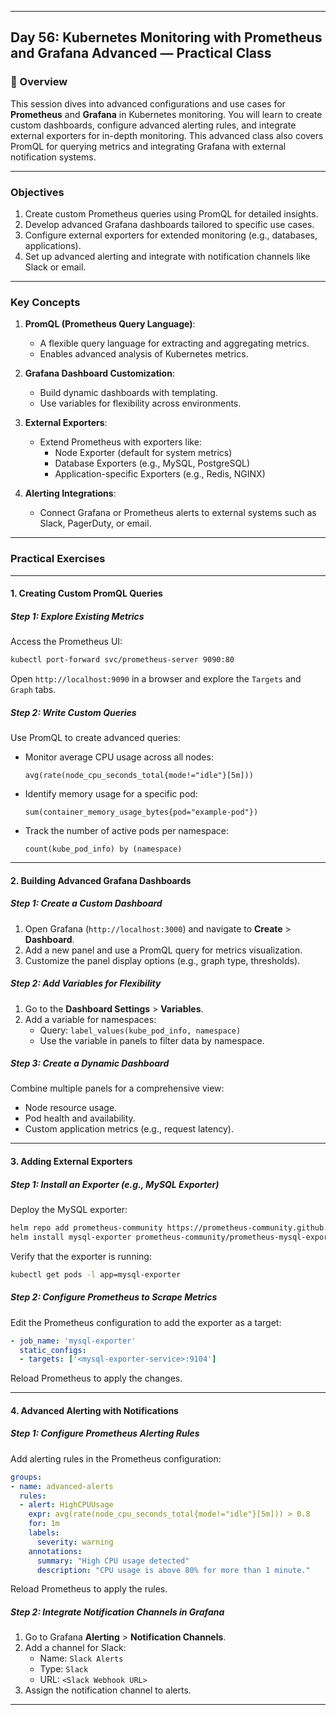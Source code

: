 ﻿---

## Day 56: Kubernetes Monitoring with Prometheus and Grafana Advanced — Practical Class

### 📘 Overview

This session dives into advanced configurations and use cases for **Prometheus** and **Grafana** in Kubernetes monitoring. You will learn to create custom dashboards, configure advanced alerting rules, and integrate external exporters for in-depth monitoring. This advanced class also covers PromQL for querying metrics and integrating Grafana with external notification systems.

---

### Objectives

1. Create custom Prometheus queries using PromQL for detailed insights.
2. Develop advanced Grafana dashboards tailored to specific use cases.
3. Configure external exporters for extended monitoring (e.g., databases, applications).
4. Set up advanced alerting and integrate with notification channels like Slack or email.

---

### Key Concepts

1. **PromQL (Prometheus Query Language)**:
   - A flexible query language for extracting and aggregating metrics.
   - Enables advanced analysis of Kubernetes metrics.

2. **Grafana Dashboard Customization**:
   - Build dynamic dashboards with templating.
   - Use variables for flexibility across environments.

3. **External Exporters**:
   - Extend Prometheus with exporters like:
     - Node Exporter (default for system metrics)
     - Database Exporters (e.g., MySQL, PostgreSQL)
     - Application-specific Exporters (e.g., Redis, NGINX)

4. **Alerting Integrations**:
   - Connect Grafana or Prometheus alerts to external systems such as Slack, PagerDuty, or email.

---

### Practical Exercises

---

#### 1. Creating Custom PromQL Queries

##### Step 1: Explore Existing Metrics
Access the Prometheus UI:
```bash
kubectl port-forward svc/prometheus-server 9090:80
```

Open `http://localhost:9090` in a browser and explore the `Targets` and `Graph` tabs.

##### Step 2: Write Custom Queries
Use PromQL to create advanced queries:
- Monitor average CPU usage across all nodes:
  ```promql
  avg(rate(node_cpu_seconds_total{mode!="idle"}[5m]))
  ```
- Identify memory usage for a specific pod:
  ```promql
  sum(container_memory_usage_bytes{pod="example-pod"})
  ```
- Track the number of active pods per namespace:
  ```promql
  count(kube_pod_info) by (namespace)
  ```

---

#### 2. Building Advanced Grafana Dashboards

##### Step 1: Create a Custom Dashboard
1. Open Grafana (`http://localhost:3000`) and navigate to **Create** > **Dashboard**.
2. Add a new panel and use a PromQL query for metrics visualization.
3. Customize the panel display options (e.g., graph type, thresholds).

##### Step 2: Add Variables for Flexibility
1. Go to the **Dashboard Settings** > **Variables**.
2. Add a variable for namespaces:
   - Query: `label_values(kube_pod_info, namespace)`
   - Use the variable in panels to filter data by namespace.

##### Step 3: Create a Dynamic Dashboard
Combine multiple panels for a comprehensive view:
- Node resource usage.
- Pod health and availability.
- Custom application metrics (e.g., request latency).

---

#### 3. Adding External Exporters

##### Step 1: Install an Exporter (e.g., MySQL Exporter)
Deploy the MySQL exporter:
```bash
helm repo add prometheus-community https://prometheus-community.github.io/helm-charts
helm install mysql-exporter prometheus-community/prometheus-mysql-exporter --set mysql.host=<db-host> --set mysql.user=<user> --set mysql.pass=<password>
```

Verify that the exporter is running:
```bash
kubectl get pods -l app=mysql-exporter
```

##### Step 2: Configure Prometheus to Scrape Metrics
Edit the Prometheus configuration to add the exporter as a target:
```yaml
- job_name: 'mysql-exporter'
  static_configs:
  - targets: ['<mysql-exporter-service>:9104']
```
Reload Prometheus to apply the changes.

---

#### 4. Advanced Alerting with Notifications

##### Step 1: Configure Prometheus Alerting Rules
Add alerting rules in the Prometheus configuration:
```yaml
groups:
- name: advanced-alerts
  rules:
  - alert: HighCPUUsage
    expr: avg(rate(node_cpu_seconds_total{mode!="idle"}[5m])) > 0.8
    for: 1m
    labels:
      severity: warning
    annotations:
      summary: "High CPU usage detected"
      description: "CPU usage is above 80% for more than 1 minute."
```
Reload Prometheus to apply the rules.

##### Step 2: Integrate Notification Channels in Grafana
1. Go to Grafana **Alerting** > **Notification Channels**.
2. Add a channel for Slack:
   - Name: `Slack Alerts`
   - Type: `Slack`
   - URL: `<Slack Webhook URL>`
3. Assign the notification channel to alerts.

---
